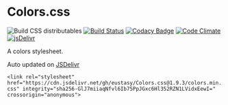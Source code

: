 # Colors.css

![Build CSS distributables](https://github.com/eustasy/Colors.css/workflows/Build%20CSS%20distributables/badge.svg)
[![Build Status](https://travis-ci.org/eustasy/Colors.css.svg?branch=master)](https://travis-ci.org/eustasy/Colors.css)
[![Codacy Badge](https://api.codacy.com/project/badge/Grade/29cee817aa88454996d8863b61d05120)](https://www.codacy.com/app/lewisgoddard/Colors.css?utm_source=github.com&amp;utm_medium=referral&amp;utm_content=eustasy/Colors.css&amp;utm_campaign=Badge_Grade)
[![Code Climate](https://codeclimate.com/github/eustasy/colors.css/badges/gpa.svg)](https://codeclimate.com/github/eustasy/colors.css)
[![jsDelivr](https://data.jsdelivr.com/v1/package/gh/eustasy/Colors.css/badge?style=rounded)](https://www.jsdelivr.com/package/gh/eustasy/Colors.css)

A colors stylesheet.

Auto updated on [JSDelivr](https://www.jsdelivr.com/package/gh/eustasy/colors.css)

`<link rel="stylesheet" href="https://cdn.jsdelivr.net/gh/eustasy/Colors.css@1.9.3/colors.min.css" integrity="sha256-GlJ7miiaqNfvl6Ib75PpJGxc6Hl352RZN1LVidxEewI=" crossorigin="anonymous">`
